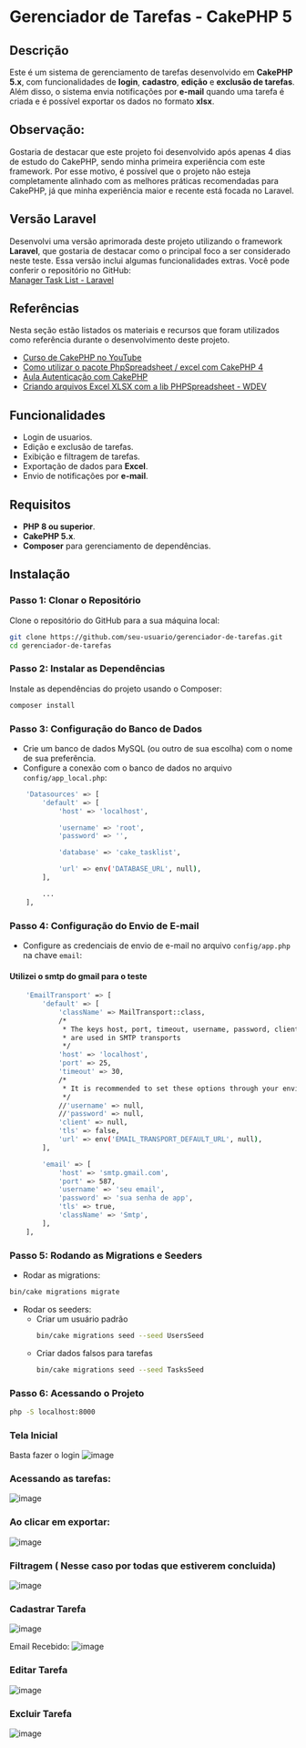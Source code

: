 # Gerenciador de Tarefas - CakePHP 5

## Descrição

Este é um sistema de gerenciamento de tarefas desenvolvido em **CakePHP 5.x**, com funcionalidades de **login**, **cadastro**, **edição** e **exclusão de tarefas**. Além disso, o sistema envia notificações por **e-mail** quando uma tarefa é criada e é possível exportar os dados no formato **xlsx**.

## Observação:
Gostaria de destacar que este projeto foi desenvolvido após apenas 4 dias de estudo do CakePHP, sendo minha primeira experiência com este framework. Por esse motivo, é possível que o projeto não esteja completamente alinhado com as melhores práticas recomendadas para CakePHP, já que minha experiência maior e recente está focada no Laravel.

## Versão Laravel  

Desenvolvi uma versão aprimorada deste projeto utilizando o framework **Laravel**, que gostaria de destacar como o principal foco a ser considerado neste teste. Essa versão inclui algumas funcionalidades extras. Você pode conferir o repositório no GitHub:  
[Manager Task List - Laravel](https://github.com/calesj/manager-task-list-laravel)

## Referências  

Nesta seção estão listados os materiais e recursos que foram utilizados como referência durante o desenvolvimento deste projeto.

- [Curso de CakePHP no YouTube](https://www.youtube.com/watch?v=1F3DffI3eHs&list=PLyugqHiq-SKf8m05vApCcvpJQ-uPBDxbN)
- [Como utilizar o pacote PhpSpreadsheet / excel com CakePHP 4](https://sab-exp.medium.com/how-to-use-phpspreadsheet-with-cakephp-4-71c0a65cc698)
- [Aula Autenticação com CakePHP](https://www.youtube.com/watch?v=xtiK-dlDOTA)
- [Criando arquivos Excel XLSX com a lib PHPSpreadsheet - WDEV](https://www.youtube.com/watch?v=H9nWjmRcrIQ)


## Funcionalidades

- Login de usuarios.
- Edição e exclusão de tarefas.
- Exibição e filtragem de tarefas.
- Exportação de dados para **Excel**.
- Envio de notificações por **e-mail**.

## Requisitos

- **PHP 8 ou superior**.
- **CakePHP 5.x**.
- **Composer** para gerenciamento de dependências.

## Instalação

### Passo 1: Clonar o Repositório

Clone o repositório do GitHub para a sua máquina local:

```bash
git clone https://github.com/seu-usuario/gerenciador-de-tarefas.git
cd gerenciador-de-tarefas
```

### Passo 2: Instalar as Dependências

Instale as dependências do projeto usando o Composer:

```bash
composer install
```

### Passo 3: Configuração do Banco de Dados

- Crie um banco de dados MySQL (ou outro de sua escolha) com o nome de sua preferência.
- Configure a conexão com o banco de dados no arquivo ``` config/app_local.php ```:

```bash
    'Datasources' => [
        'default' => [
            'host' => 'localhost',

            'username' => 'root',
            'password' => '',

            'database' => 'cake_tasklist',

            'url' => env('DATABASE_URL', null),
        ],

        ...
    ],
```

### Passo 4: Configuração do Envio de E-mail

- Configure as credenciais de envio de e-mail no arquivo  ``` config/app.php ``` na chave ``` email ```:
#### Utilizei o smtp do gmail para o teste

```bash
    'EmailTransport' => [
        'default' => [
            'className' => MailTransport::class,
            /*
             * The keys host, port, timeout, username, password, client and tls
             * are used in SMTP transports
             */
            'host' => 'localhost',
            'port' => 25,
            'timeout' => 30,
            /*
             * It is recommended to set these options through your environment or app_local.php
             */
            //'username' => null,
            //'password' => null,
            'client' => null,
            'tls' => false,
            'url' => env('EMAIL_TRANSPORT_DEFAULT_URL', null),
        ],

        'email' => [
            'host' => 'smtp.gmail.com',
            'port' => 587,
            'username' => 'seu email',
            'password' => 'sua senha de app',
            'tls' => true,
            'className' => 'Smtp',
        ],
    ],
```


### Passo 5: Rodando as Migrations e Seeders
- Rodar as migrations:
```bash
bin/cake migrations migrate
```

- Rodar os seeders:
  - Criar um usuário padrão
    ```bash
    bin/cake migrations seed --seed UsersSeed
    ```
  - Criar dados falsos para tarefas
    ```bash
    bin/cake migrations seed --seed TasksSeed
    ```


### Passo 6: Acessando o Projeto

```bash
php -S localhost:8000
```

### Tela Inicial
Basta fazer o login
![image](https://github.com/user-attachments/assets/df53e430-f74c-42c4-b641-3ee6ddac02bb)

### Acessando as tarefas:

![image](https://github.com/user-attachments/assets/bba19053-d96e-4837-9a75-ccafdd347a2f)

### Ao clicar em exportar:

![image](https://github.com/user-attachments/assets/5d9d15ea-565d-4235-a806-73723796880c)

### Filtragem ( Nesse caso por todas que estiverem concluida)

![image](https://github.com/user-attachments/assets/9a91686c-e4c2-4930-a70f-e7eddafd80d6)

### Cadastrar Tarefa
![image](https://github.com/user-attachments/assets/19a5e09c-7a9b-43e9-982d-cc862105f4a0)

Email Recebido:
![image](https://github.com/user-attachments/assets/ced58318-597f-41f1-9eb1-7dbf1681cb15)


### Editar Tarefa
![image](https://github.com/user-attachments/assets/cceea426-4f4c-4d38-8042-4db5a7248d9b)

### Excluir Tarefa
![image](https://github.com/user-attachments/assets/996c52e7-21f6-45ea-8a32-734a720b2587)





